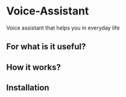 # Voice-Assistant
Voice assistant that helps you in everyday life

## For what is it useful?

## How it works?

## Installation
